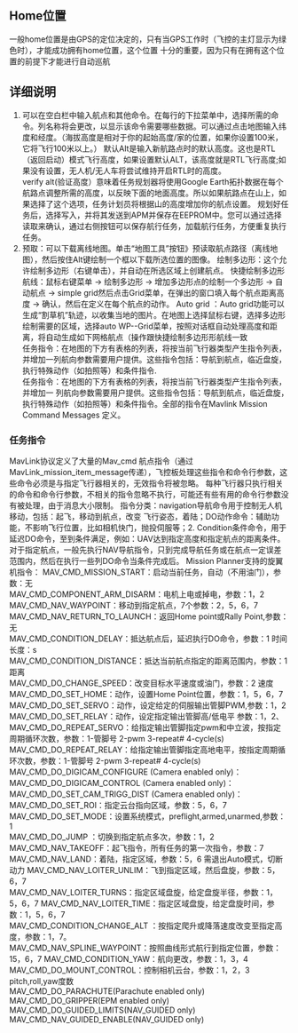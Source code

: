 ## Home位置
一般home位置是由GPS的定位决定的，只有当GPS工作时（飞控的主灯显示为绿色时），才能成功拥有home位置，这个位置
十分的重要，因为只有在拥有这个位置的前提下才能进行自动巡航
## 详细说明
1. 可以在空白栏中输入航点和其他命令。在每行的下拉菜单中，选择所需的命令。列名称将会更改，以显示该命令需要哪些数据。可以通过点击地图输入纬度和经度。（海拔高度是相对于你的起始高度/家的位置，如果你设置100米，它将飞行100米以上。）
默认Alt是输入新航路点时的默认高度。这也是RTL（返回启动）模式飞行高度，如果设置默认ALT，该高度就是RTL飞行高度;如果没有设置，无人机/无人车将尝试维持开启RTL时的高度。  
verify alt(验证高度）意味着任务规划器将使用Google Earth拓扑数据在每个航路点调整所需的高度，以反映下面的地面高度。所以如果航路点在山上，如果选择了这个选项，任务计划员将根据山的高度增加你的航点设置。
规划好任务后，选择写入，并将其发送到APM并保存在EEPROM中。您可以通过选择读取来确认，通过右侧按钮可以保存航行任务，加载航行任务，方便重复执行任务。  
2. 预取：可以下载离线地图。单击“地图工具”按钮》预读取航点路径（离线地图），然后按住Alt键绘制一个框以下载所选位置的图像。
绘制多边形：这个允许绘制多边形（右键单击），并自动在所选区域上创建航点。
快捷绘制多边形航线：鼠标右键菜单 -> 绘制多边形 -> 增加多边形点的绘制一个多边形 -> 自动航点 -> simple grid然后点击Grid菜单，在弹出的窗口填入每个航点距离高度 -> 确认，然后在定义在每个航点的动作。
Auto grid ：Auto grid功能可以生成“割草机”轨迹，以收集当地的图片。在地图上选择鼠标右键，选择多边形绘制需要的区域，选择auto WP--Grid菜单，按照对话框自动处理高度和距离，将自动生成如下网格航点（操作跟快捷绘制多边形形航线一致  
任务指令：在地图的下方有表格的列表，将按当前飞行器类型产生指令列表，并增加一列航向参数需要用户提供。这些指令包括：导航到航点，临近盘旋，执行特殊动作（如拍照等）和条件指令.  
任务指令：在地图的下方有表格的列表，将按当前飞行器类型产生指令列表，并增加一
列航向参数需要用户提供。这些指令包括：导航到航点，临近盘旋，执行特殊动作（如拍照等）和条件指令。全部的指令在Mavlink Mission Command Messages 定义。
### 任务指令
MavLink协议定义了大量的Mav_cmd 航点指令（通过MavLink_mission_item_message传递），飞控板处理这些指令和命令行参数，这些命令必须是与指定飞行器相关的，无效指令将被忽略。
每种飞行器只执行相关的命令和命令行参数，不相关的指令忽略不执行，可能还有些有用的命令行参数没有被处理，由于消息大小限制。
指令分类：navigation导航命令用于控制无人机移动，包括：起飞，移动到航点，改变
飞行姿态，着陆；DO动作命令：辅助功能，不影响飞行位置，比如相机快门，抛投伺服等；2.
Condition条件命令，用于延迟DO命令，至到条件满足，例如：UAV达到指定高度和指定航点的距离条件。对于指定航点，一般先执行NAV导航指令，只到完成导航任务或在航点一定误差范围内，然后在执行一些列DO命令当条件完成后。
Mission Planner支持的旋翼机指令：
MAV_CMD_MISSION_START：启动当前任务，自动（不用油门），参数：无  
MAV_CMD_COMPONENT_ARM_DISARM：电机上电或掉电，参数：1，2  
MAV_CMD_NAV_WAYPOINT：移动到指定航点，7个参数：2，5，6，7  
MAV_CMD_NAV_RETURN_TO_LAUNCH：返回Home point或Rally Point,参数：无  
MAV_CMD_CONDITION_DELAY：抵达航点后，延迟执行DO命令，参数：1 时间长度：s  
MAV_CMD_CONDITION_DISTANCE：抵达当前航点指定的距离范围内，参数：1 距离   
MAV_CMD_DO_CHANGE_SPEED：改变目标水平速度或油门，参数：2 速度  
MAV_CMD_DO_SET_HOME：动作，设置Home Point位置，参数：1，5，6，7  
MAV_CMD_DO_SET_SERVO：动作，设定给定的伺服输出管脚PWM,参数：1，2  
MAV_CMD_DO_SET_RELAY：动作，设定指定输出管脚高/低电平 参数：1，2、  
MAV_CMD_DO_REPEAT_SERVO：给指定输出管脚指定pwm和中立波，按指定周期循环次数，参数：1-管脚号 2-pwm 3-repeat# 4-cycle(s)  
MAV_CMD_DO_REPEAT_RELAY：给指定输出管脚指定高地电平，按指定周期循环次数，参数：1-管脚号 2-pwm 3-repeat# 4-cycle(s)  
MAV_CMD_DO_DIGICAM_CONFIGURE (Camera enabled only)： MAV_CMD_DO_DIGICAM_CONTROL (Camera enabled only)：   MAV_CMD_DO_SET_CAM_TRIGG_DIST (Camera enabled only)： MAV_CMD_DO_SET_ROI：指定云台指向区域，参数：5，6，7  
MAV_CMD_DO_SET_MODE：设置系统模式，preflight,armed,unarmed,参数：1  
MAV_CMD_DO_JUMP ：切换到指定航点多次，参数：1，2  
MAV_CMD_NAV_TAKEOFF：起飞指令，所有任务的第一次指令，参数：7  
MAV_CMD_NAV_LAND：着陆，指定区域，参数：5，6 需退出Auto模式，切断动力 MAV_CMD_NAV_LOITER_UNLIM：飞到指定区域，然后盘旋，参数：5，6，7  
MAV_CMD_NAV_LOITER_TURNS：指定区域盘旋，给定盘旋半径，参数：1，5，6，7 MAV_CMD_NAV_LOITER_TIME：指定区域盘旋，给定盘旋时间，参数：1，5，6，7  
MAV_CMD_CONDITION_CHANGE_ALT ：按指定爬升或降落速度改变至指定高度，参数：1，7。  
MAV_CMD_NAV_SPLINE_WAYPOINT：按照曲线形式航行到指定位置，参数：15，6，7 MAV_CMD_CONDITION_YAW：航向更改，参数：1，3，4  
MAV_CMD_DO_MOUNT_CONTROL：控制相机云台，参数：1，2，3 pitch,roll,yaw度数  
MAV_CMD_DO_PARACHUTE(Parachute enabled only)  
MAV_CMD_DO_GRIPPER(EPM enabled only)  
MAV_CMD_DO_GUIDED_LIMITS(NAV_GUIDED only)  
MAV_CMD_NAV_GUIDED_ENABLE(NAV_GUIDED only)  
